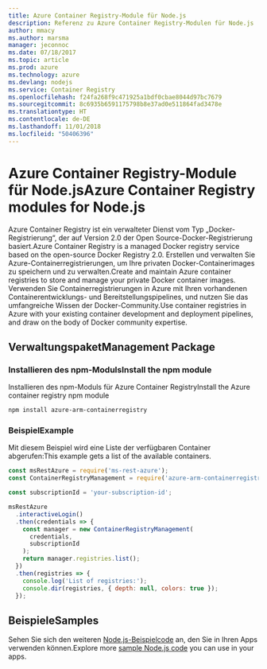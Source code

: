 ```yaml
---
title: Azure Container Registry-Module für Node.js
description: Referenz zu Azure Container Registry-Modulen für Node.js
author: mmacy
ms.author: marsma
manager: jeconnoc
ms.date: 07/18/2017
ms.topic: article
ms.prod: azure
ms.technology: azure
ms.devlang: nodejs
ms.service: Container Registry
ms.openlocfilehash: f24fa268f9c471925a1bdf0cbae8044d97bc7679
ms.sourcegitcommit: 8c6935b6591175798b8e37ad0e511864fad3478e
ms.translationtype: HT
ms.contentlocale: de-DE
ms.lasthandoff: 11/01/2018
ms.locfileid: "50406396"
---
```

# <a name="azure-container-registry-modules-for-nodejs"></a><span data-ttu-id="a0aff-103">Azure Container Registry-Module für Node.js</span><span class="sxs-lookup"><span data-stu-id="a0aff-103">Azure Container Registry modules for Node.js</span></span>

<span data-ttu-id="a0aff-104">Azure Container Registry ist ein verwalteter Dienst vom Typ „Docker-Registrierung“, der auf Version 2.0 der Open Source-Docker-Registrierung basiert.</span><span class="sxs-lookup"><span data-stu-id="a0aff-104">Azure Container Registry is a managed Docker registry service based on the open-source Docker Registry 2.0.</span></span> <span data-ttu-id="a0aff-105">Erstellen und verwalten Sie Azure-Containerregistrierungen, um Ihre privaten Docker-Containerimages zu speichern und zu verwalten.</span><span class="sxs-lookup"><span data-stu-id="a0aff-105">Create and maintain Azure container registries to store and manage your private Docker container images.</span></span> <span data-ttu-id="a0aff-106">Verwenden Sie Containerregistrierungen in Azure mit Ihren vorhandenen Containerentwicklungs- und Bereitstellungspipelines, und nutzen Sie das umfangreiche Wissen der Docker-Community.</span><span class="sxs-lookup"><span data-stu-id="a0aff-106">Use container registries in Azure with your existing container development and deployment pipelines, and draw on the body of Docker community expertise.</span></span>

## <a name="management-package"></a><span data-ttu-id="a0aff-107">Verwaltungspaket</span><span class="sxs-lookup"><span data-stu-id="a0aff-107">Management Package</span></span>

### <a name="install-the-npm-module"></a><span data-ttu-id="a0aff-108">Installieren des npm-Moduls</span><span class="sxs-lookup"><span data-stu-id="a0aff-108">Install the npm module</span></span>

<span data-ttu-id="a0aff-109">Installieren des npm-Moduls für Azure Container Registry</span><span class="sxs-lookup"><span data-stu-id="a0aff-109">Install the Azure container registry npm module</span></span>

```bash
npm install azure-arm-containerregistry
```

### <a name="example"></a><span data-ttu-id="a0aff-110">Beispiel</span><span class="sxs-lookup"><span data-stu-id="a0aff-110">Example</span></span>

<span data-ttu-id="a0aff-111">Mit diesem Beispiel wird eine Liste der verfügbaren Container abgerufen:</span><span class="sxs-lookup"><span data-stu-id="a0aff-111">This example gets a list of the available containers.</span></span>

```javascript
const msRestAzure = require('ms-rest-azure');
const ContainerRegistryManagement = require('azure-arm-containerregistry');

const subscriptionId = 'your-subscription-id';

msRestAzure
  .interactiveLogin()
  .then(credentials => {
    const manager = new ContainerRegistryManagement(
      credentials,
      subscriptionId
    );
    return manager.registries.list();
  })
  .then(registries => {
    console.log('List of registries:');
    console.dir(registries, { depth: null, colors: true });
  });
```

## <a name="samples"></a><span data-ttu-id="a0aff-112">Beispiele</span><span class="sxs-lookup"><span data-stu-id="a0aff-112">Samples</span></span>

<span data-ttu-id="a0aff-113">Sehen Sie sich den weiteren [Node.js-Beispielcode](https://azure.microsoft.com/resources/samples/?platform=nodejs) an, den Sie in Ihren Apps verwenden können.</span><span class="sxs-lookup"><span data-stu-id="a0aff-113">Explore more [sample Node.js code](https://azure.microsoft.com/resources/samples/?platform=nodejs) you can use in your apps.</span></span>
